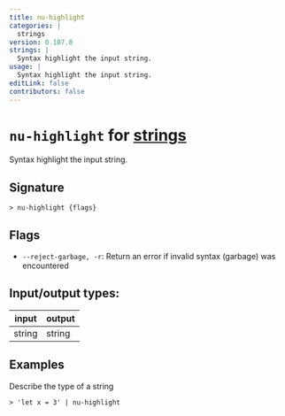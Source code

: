 ```yaml
---
title: nu-highlight
categories: |
  strings
version: 0.107.0
strings: |
  Syntax highlight the input string.
usage: |
  Syntax highlight the input string.
editLink: false
contributors: false
---
```

<!-- This file is automatically generated. Please edit the command in https://github.com/nushell/nushell instead. -->

# `nu-highlight` for [strings](/commands/categories/strings.md)

<div class='command-title'>Syntax highlight the input string.</div>

## Signature

```> nu-highlight {flags} ```

## Flags

 -  `--reject-garbage, -r`: Return an error if invalid syntax (garbage) was encountered


## Input/output types:

| input  | output |
| ------ | ------ |
| string | string |
## Examples

Describe the type of a string
```nu
> 'let x = 3' | nu-highlight

```
